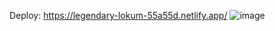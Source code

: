 Deploy: https://legendary-lokum-55a55d.netlify.app/
![image](https://github.com/GustavoBatistaDev/Digital-product-delux/assets/102866009/f9ca2f37-4874-46bd-bd9a-d75feb809c83)
